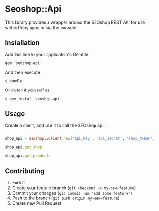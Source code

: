 # Seoshop::Api

This library provides a wrapper around the SEOshop REST API for use within Ruby apps or via the console.

## Installation

Add this line to your application's Gemfile:

    gem 'seoshop-api'

And then execute:

    $ bundle

Or install it yourself as:

    $ gem install seoshop-api

## Usage

Create a client, and use it to call the SEOshop api.

```ruby

shop_api = Seoshop::Client.new('api_key', 'api_secret', 'shop_token', 'shop_language', 'cluster_id')

shop_api.get_shop

shop_api.get_products

```


## Contributing

1. Fork it
2. Create your feature branch (`git checkout -b my-new-feature`)
3. Commit your changes (`git commit -am 'Add some feature'`)
4. Push to the branch (`git push origin my-new-feature`)
5. Create new Pull Request
